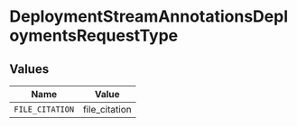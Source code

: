 # DeploymentStreamAnnotationsDeploymentsRequestType


## Values

| Name            | Value           |
| --------------- | --------------- |
| `FILE_CITATION` | file_citation   |